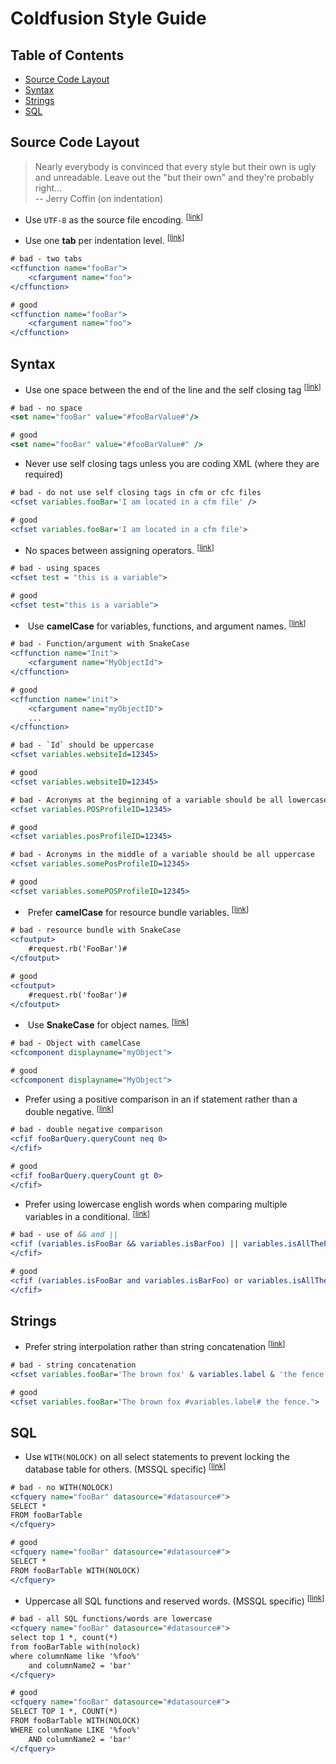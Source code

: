 # Coldfusion Style Guide

## Table of Contents

* [Source Code Layout](#source-code-layout)
* [Syntax](#syntax)
* [Strings](#strings)
* [SQL](#sql)

## Source Code Layout

> Nearly everybody is convinced that every style but their own is
> ugly and unreadable. Leave out the "but their own" and they're
> probably right... <br>
> -- Jerry Coffin (on indentation)

* <a name="utf-8"></a>
  Use `UTF-8` as the source file encoding.
<sup>[[link](#tabs-indentation)]</sup>

* <a name="tabs-indentation"></a>
  Use one **tab** per indentation level.
<sup>[[link](#tabs-indentation)]</sup>

```Coldfusion
# bad - two tabs
<cffunction name="fooBar">
	<cfargument name="foo">
</cffunction>

# good
<cffunction name="fooBar">
	<cfargument name="foo">
</cffunction>
```
## Syntax

* <a name="self-closing-tag"></a>
  Use one space between the end of the line and the self closing tag
<sup>[[link](#self-closing-tag)]</sup>

```Coldfusion
# bad - no space
<set name="fooBar" value="#fooBarValue#"/>

# good
<set name="fooBar" value="#fooBarValue#" />
```

* Never use self closing tags unless you are coding XML (where they are required)

```Coldfusion
# bad - do not use self closing tags in cfm or cfc files
<cfset variables.fooBar='I am located in a cfm file' />

# good
<cfset variables.fooBar='I am located in a cfm file'>
```
* <a name="assigning-operators"></a>
  No spaces between assigning operators.
<sup>[[link](#assigning-operators)]</sup>

```Coldfusion
# bad - using spaces
<cfset test = "this is a variable">

# good
<cfset test="this is a variable">
```

* <a name="camelCase"></a>
  Use **camelCase** for variables, functions, and argument names.
<sup>[[link](#camelCase)]</sup>
```Coldfusion
# bad - Function/argument with SnakeCase
<cffunction name="Init">
	<cfargument name="MyObjectId">
</cffunction>

# good
<cffunction name="init">
	<cfargument name="myObjectID">
	...
</cffunction>

# bad - `Id` should be uppercase
<cfset variables.websiteId=12345>

# good
<cfset variables.websiteID=12345>

# bad - Acronyms at the beginning of a variable should be all lowercase
<cfset variables.POSProfileID=12345>

# good
<cfset variables.posProfileID=12345>

# bad - Acronyms in the middle of a variable should be all uppercase
<cfset variables.somePosProfileID=12345>

# good
<cfset variables.somePOSProfileID=12345>
```

* <a name="camelCase-resourceBundle"></a>
  Prefer **camelCase** for resource bundle variables.
<sup>[[link](#camelCase-resourceBundle)]</sup>
```Coldfusion
# bad - resource bundle with SnakeCase
<cfoutput>
	#request.rb('FooBar')#
</cfoutput>

# good
<cfoutput>
	#request.rb('fooBar')#
</cfoutput>
```

* <a name="SnakeCase"></a>
  Use **SnakeCase** for object names.
<sup>[[link](#SnakeCase)]</sup>
```Coldfusion
# bad - Object with camelCase
<cfcomponent displayname="myObject">

# good
<cfcomponent displayname="MyObject">
```

* <a name="conditional-comparison"></a>
  Prefer using a positive comparison in an if statement rather than a double negative.
<sup>[[link](#conditional-comparison)]</sup>

```Coldfusion
# bad - double negative comparison
<cfif fooBarQuery.queryCount neq 0>
</cfif>

# good
<cfif fooBarQuery.queryCount gt 0>
</cfif>
```

* <a name="comparison"></a>
  Prefer using lowercase english words when comparing multiple variables in a conditional.
<sup>[[link](#comparison)]</sup>
```Coldfusion
# bad - use of && and ||
<cfif (variables.isFooBar && variables.isBarFoo) || variables.isAllTheFooBars>
</cfif>

# good
<cfif (variables.isFooBar and variables.isBarFoo) or variables.isAllTheFooBars>
</cfif>
```

## Strings

* <a name="string-interpolation"></a>
  Prefer string interpolation rather than string concatenation
<sup>[[link](#string-interpolation)]</sup>

```Coldfusion
# bad - string concatenation
<cfset variables.fooBar='The brown fox' & variables.label & 'the fence.'>

# good
<cfset variables.fooBar="The brown fox #variables.label# the fence.">
```

## SQL

* <a name="with-no-lock"></a>
  Use `WITH(NOLOCK)` on all select statements to prevent locking the database table for others. (MSSQL specific)
<sup>[[link](#with-no-lock)]</sup>

```Coldfusion
# bad - no WITH(NOLOCK)
<cfquery name="fooBar" datasource="#datasource#">
SELECT *
FROM fooBarTable
</cfquery>

# good
<cfquery name="fooBar" datasource="#datasource#">
SELECT *
FROM fooBarTable WITH(NOLOCK)
</cfquery>
```

* <a name="uppercase-sql"></a>
  Uppercase all SQL functions and reserved words. (MSSQL specific)
<sup>[[link](#uppercase-sql)]</sup>

```Coldfusion
# bad - all SQL functions/words are lowercase
<cfquery name="fooBar" datasource="#datasource#">
select top 1 *, count(*)
from fooBarTable with(nolock)
where columnName like '%foo%'
	and columnName2 = 'bar'
</cfquery>

# good
<cfquery name="fooBar" datasource="#datasource#">
SELECT TOP 1 *, COUNT(*)
FROM fooBarTable WITH(NOLOCK)
WHERE columnName LIKE '%foo%'
	AND columnName2 = 'bar'
</cfquery>
```
